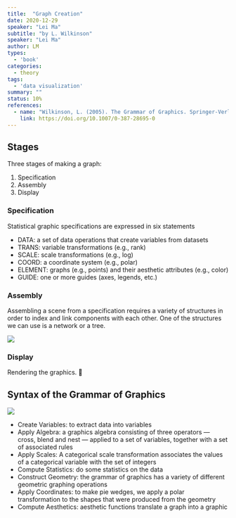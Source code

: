 ```yaml
---
title:  "Graph Creation"
date: 2020-12-29
speaker: "Lei Ma"
subtitle: "by L. Wilkinson"
speaker: "Lei Ma"
author: LM
types:
  - 'book'
categories:
  - theory
tags:
  - 'data visualization'
summary: ""
status: 10%
references:
  - name: "Wilkinson, L. (2005). The Grammar of Graphics. Springer-Verlag."
    link: https://doi.org/10.1007/0-387-28695-0
---
```


## Stages


Three stages of making a graph:

1. Specification
2. Assembly
3. Display


### Specification

Statistical graphic specifications are expressed in six statements

- DATA: a set of data operations that create variables from datasets
- TRANS: variable transformations (e.g., rank)
- SCALE: scale transformations (e.g., log)
- COORD: a coordinate system (e.g., polar)
- ELEMENT: graphs (e.g., points) and their aesthetic attributes (e.g., color)
- GUIDE: one or more guides (axes, legends, etc.)


### Assembly

Assembling a scene from a specification requires a variety of structures in order to index and link components with each other. One of the structures we can  use is a network or a tree.

![](../assets/graph-creation-assembly.jpg)

### Display

Rendering the graphics.


## Syntax of the Grammar of Graphics


![](../assets/syntax-of-the-grammar-of-graphics.jpg)

- Create Variables: to extract data into variables
- Apply Algebra: a graphics algebra consisting of three operators — cross, blend and nest —  applied to a set of variables, together with a set of associated rules
- Apply Scales: A categorical scale transformation associates the values of a categorical  variable with the set of integers
- Compute Statistics: do some statistics on the data
- Construct Geometry: the grammar of graphics has a variety of different geometric graphing operations
- Apply Coordinates: to make pie wedges, we apply a polar transformation to the shapes that were  produced from the geometry
- Compute Aesthetics: aesthetic functions translate a graph into a graphic